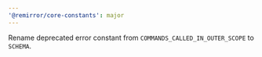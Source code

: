 ```yaml
---
'@remirror/core-constants': major
---
```


Rename deprecated error constant from `COMMANDS_CALLED_IN_OUTER_SCOPE` to `SCHEMA`.
